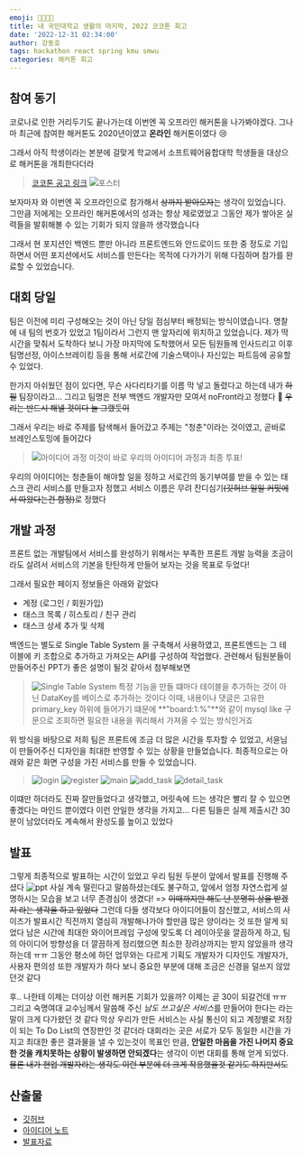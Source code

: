 ```yaml
---
emoji: 👨‍💻👩‍💻
title: 내 국민대학교 생활의 마지막, 2022 코코톤 회고
date: '2022-12-31 02:34:00'
author: 강동호
tags: hackathon react spring kmu smwu
categories: 해커톤 회고
---
```


## 참여 동기
코로나로 인한 거리두기도 끝나가는데 이번엔 꼭 오프라인 해커톤을 나가봐야겠다.
그나마 최근에 참여한 해커톤도 2020년이였고 **온라인** 해커톤이였다 😢

그래서 아직 학생이라는 본분에 걸맞게 학교에서 소프트웨어융합대학 학생들을 대상으로 해커톤을 개최한다더라
> [코코톤 공고 링크](https://ivy-periodical-1dc.notion.site/8f571e47478346739e53a60a3d9735fb)
> ![포스터](imgs/poster.jpeg)

보자마자 와 이번엔 꼭 오프라인으로 참가해서 ~~상까지 받아오자~~는 생각이 있었습니다. 그만큼 저에게는 오프라인 해커톤에서의 성과는 항상 제로였었고 그동안 제가 쌓아온 실력들을 발휘해볼 수 있는 기회가 되지 않을까 생각했습니다

그래서 현 포지션인 백엔드 뿐만 아니라 프론트엔드와 안드로이드 또한 중 정도로 기입하면서 어떤 포지션에서도 서비스를 만든다는 목적에 다가가기 위해 다짐하며 참가를 완료할 수 있었습니다.

## 대회 당일
팀은 이전에 미리 구성해오는 것이 아닌 당일 점심부터 배정되는 방식이였습니다.
명찰에 내 팀의 번호가 있었고 1팀이라서 그런지 맨 앞자리에 위치하고 있었습니다.
제가 딱 시간을 맞춰서 도착하다 보니 가장 마지막에 도착했어서 모든 팀원들께 인사드리고 이후 팀명선정, 아이스브레이킹 등을 통해 서로간에 기술스택이나 자신있는 파트등에 공유할 수 있었다.

한가지 아쉬웠던 점이 있다면, 무슨 사다리타기를 이름 막 넣고 돌렸다고 하는데 내가 ~~하필~~ 팀장이라고...
그리고 팀명은 전부 백엔드 개발자만 모여서 noFront라고 정했다 🤪 ~~우리는 반드시 해낼 것이다 늘 그랬듯이~~

그래서 우리는 바로 주제를 탐색해서 들어갔고 주제는 "청춘"이라는 것이였고, 곧바로 브레인스토밍에 들어갔다
> ![아이디어 과정](imgs/idea-meetings.png)
> 이것이 바로 우리의 아이디어 과정과 최종 투표!

우리의 아이디어는 청춘들이 해야할 일을 정하고 서로간의 동기부여를 받을 수 있는 태스크 관리 서비스를 만들고자 정했고 서비스 이름은 무려 잔디심기~~(깃허브 일일 커밋에서 따왔다는건 함정)~~로 정했다

## 개발 과정
프론트 없는 개발팀에서 서비스를 완성하기 위해서는 부족한 프론트 개발 능력을 조금이라도 살려서 서비스의 기본을 탄탄하게 만들어 보자는 것을 목표로 두었다!

그래서 필요한 페이지 정보들은 아래와 같았다
- 계정 (로그인 / 회원가입)
- 태스크 목록 / 히스토리 / 친구 관리
- 태스크 상세 추가 및 삭제

백엔드는 별도로 Single Table System 을 구축해서 사용하였고, 프론트엔드는 그 테이블에 키 조합으로 추가하고 가져오는 API를 구성하여 작업했다.
관련해서 팀원분들이 만들어주신 PPT가 좋은 설명이 될것 같아서 첨부해보면
> ![Single Table System](imgs/info_single_table.png)
> 특정 기능을 만들 떄마다 테이블을 추가하는 것이 아닌 DataKey를 베이스로 추가하는 것이다
> 이때, 내용이나 댓글은 고유한 primary_key 하위에 들어가기 떄문에 **"board:1:%"**와 같이 mysql like 구문으로 조회하면 필요한 내용을 쿼리해서 가져올 수 있는 방식인거죠

위 방식을 바탕으로 저희 팀은 프론트에 조금 더 많은 시간을 투자할 수 있었고, 서윤님이 만들어주신 디자인을 최대한 반영할 수 있는 상황을 만들었습니다.
최종적으로는 아래와 같은 화면 구성을 가진 서비스를 만들 수 있었습니다.
> ![login](imgs/login.png)
> ![register](imgs/register.png)
> ![main](imgs/main_task.png)
> ![add_task](imgs/add_task.png)
> ![detail_task](imgs/detail_task.png)

이떄만 하더라도 진짜 잘만들었다고 생각했고, 머릿속에 드는 생각은 빨리 잘 수 있으면 좋겠다는 마인드 뿐이였다
이런 안일한 생각을 가지고... 다른 팀들은 실제 제출시간 30분이 남았더라도 계속해서 완성도를 높이고 있었다

## 발표
그렇게 최종적으로 발표하는 시간이 있었고 우리 팀원 두분이 앞에서 발표를 진행해 주셨다
![ppt](imgs/ppt.png)
사실 계속 떨린다고 말씀하셨는데도 불구하고, 앞에서 엄청 자연스럽게 설명하시는 모습을 보고 너무 존경심이 생겼다! => ~~이때까지만 해도 난 분명히 상을 받겠지 라는 생각을 하고 있었다~~
그런데 다들 생각보다 아이디어들이 참신했고, 서비스의 사이즈가 발표시간 직전까지 열심히 개발해나가야 할만큼 많은 양이라는 것 또한 알게 되었다
남은 시간에 최대한 와이어프레임 구성에 맞도록 더 레이아웃을 깔끔하게 하고, 팀의 아이디어 방향성을 더 깔끔하게 정리했으면 최소한 장려상까지는 받지 않았을까 생각하는데 ㅠㅠ
그동안 평소에 하던 업무와는 다르게 기획도 개발자가 디자인도 개발자가, 사용자 편의성 또한 개발자가 하다 보니 중요한 부분에 대해 조금은 신경을 덜쓰지 않았던것 같다

후.. 나한테 이제는 더이상 이런 해커톤 기회가 있을까? 이제는 곧 30이 되갈건데 ㅠㅠ
그리고 숙명여대 교수님께서 말씀해 주신 *남도 쓰고싶은 서비스*를 만들어야 한다는 라는 말이 크게 다가왔던 것 같다
막상 우리가 만든 서비스는 사실 통신이 되고 계정별로 저장이 되는 To Do List의 연장판인 것 같더라
대회라는 곳은 서로가 모두 동일한 시간을 가지고 최대한 좋은 결과물을 낼 수 있는것이 목표인 만큼, **안일한 마음을 가진 나머지 중요한 것을 캐치못하는 상황이 발생하면 안되겠다**는 생각이 이번 대회를 통해 얻게 되었다.
~~물론 내가 현업 개발자라는 생각도 이런 부분에 더 크게 작용했을것 같기도 하지만서도~~

## 산출물
- [깃허브](https://github.com/cokothon-no-front)
- [아이디어 노트](https://www.notion.so/donghodev/No-Front-f7a60b1977624e08b5fcd12774e84437)
- [발표자료](https://docs.google.com/presentation/d/11uGcmm_m9dsUCHV9_mTS6DZh9UIaBzH-p-UtenMRack/edit?usp=sharing)